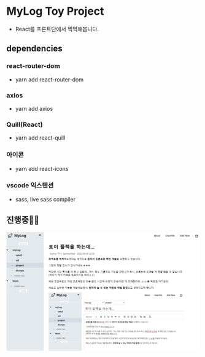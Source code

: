 # MyLog Toy Project

- React를 프론트단에서 찍먹해봅니다.

## dependencies
### react-router-dom
- yarn add react-router-dom
### axios
- yarn add axios
### Quill(React)
- yarn add react-quill
### 아이콘
- yarn add react-icons
### vscode 익스텐션
- sass, live sass compiler

## 진행중👩‍🔧 
![0908](./mylog0908.jpg)